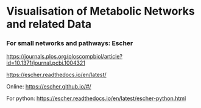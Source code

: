 # Visualisation of Metabolic Networks and related Data

### For small networks and pathways: Escher
https://journals.plos.org/ploscompbiol/article?id=10.1371/journal.pcbi.1004321

https://escher.readthedocs.io/en/latest/

Online: https://escher.github.io/#/

For python: https://escher.readthedocs.io/en/latest/escher-python.html
